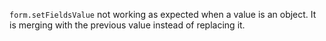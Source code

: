 `form.setFieldsValue` not working as expected when a value is an object. It is merging with the previous value instead of replacing it.
